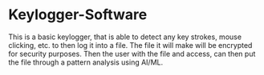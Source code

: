 # Keylogger-Software
This is a basic keylogger, that is able to detect any key strokes, mouse clicking, etc. to then log it into a file. 
The file it will make will be encrypted for security purposes. Then the user with the file and access, can then 
put the file through a pattern analysis using AI/ML. 